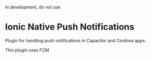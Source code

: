 In development, do not use

# Ionic Native Push Notifications

Plugin for handling push notifications in Capacitor and Cordova apps. 

This plugin uses FCM

